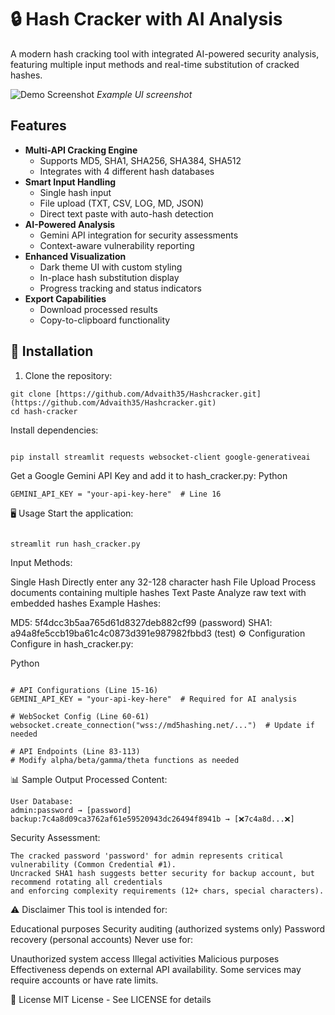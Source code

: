 # 🔒 Hash Cracker with AI Analysis

A modern hash cracking tool with integrated AI-powered security analysis, featuring multiple input methods and real-time substitution of cracked hashes.

![Demo Screenshot](https://via.placeholder.com/800x500.png/2d2d2d/ffffff?text=Hash+Cracker+Pro+UI) *Example UI screenshot*

## Features

- **Multi-API Cracking Engine**
    - Supports MD5, SHA1, SHA256, SHA384, SHA512
    - Integrates with 4 different hash databases
- **Smart Input Handling**
    - Single hash input
    - File upload (TXT, CSV, LOG, MD, JSON)
    - Direct text paste with auto-hash detection
- **AI-Powered Analysis**
    - Gemini API integration for security assessments
    - Context-aware vulnerability reporting
- **Enhanced Visualization**
    - Dark theme UI with custom styling
    - In-place hash substitution display
    - Progress tracking and status indicators
- **Export Capabilities**
    - Download processed results
    - Copy-to-clipboard functionality

## 🚀 Installation

1. Clone the repository:
```
git clone [https://github.com/Advaith35/Hashcracker.git](https://github.com/Advaith35/Hashcracker.git)
cd hash-cracker
```
Install dependencies:
```

pip install streamlit requests websocket-client google-generativeai
```
Get a Google Gemini API Key and add it to hash_cracker.py:
Python
```
GEMINI_API_KEY = "your-api-key-here"  # Line 16
```
🖥️ Usage
Start the application:

```

streamlit run hash_cracker.py
```
Input Methods:

Single Hash Directly enter any 32-128 character hash
File Upload Process documents containing multiple hashes
Text Paste Analyze raw text with embedded hashes
Example Hashes:

MD5: 5f4dcc3b5aa765d61d8327deb882cf99 (password)
SHA1: a94a8fe5ccb19ba61c4c0873d391e987982fbbd3 (test)
⚙️ Configuration
Configure in hash_cracker.py:

Python
```

# API Configurations (Line 15-16)
GEMINI_API_KEY = "your-api-key-here"  # Required for AI analysis

# WebSocket Config (Line 60-61)
websocket.create_connection("wss://md5hashing.net/...")  # Update if needed

# API Endpoints (Line 83-113)
# Modify alpha/beta/gamma/theta functions as needed
```
📊 Sample Output
Processed Content:
```
User Database:
admin:password → [password]
backup:7c4a8d09ca3762af61e59520943dc26494f8941b → [❌7c4a8d...❌]
```
Security Assessment:
```
The cracked password 'password' for admin represents critical vulnerability (Common Credential #1). 
Uncracked SHA1 hash suggests better security for backup account, but recommend rotating all credentials 
and enforcing complexity requirements (12+ chars, special characters).
```

⚠️ Disclaimer
This tool is intended for:

Educational purposes
Security auditing (authorized systems only)
Password recovery (personal accounts)
Never use for:

Unauthorized system access
Illegal activities
Malicious purposes
Effectiveness depends on external API availability. Some services may require accounts or have rate limits.

📜 License
MIT License - See LICENSE for details
